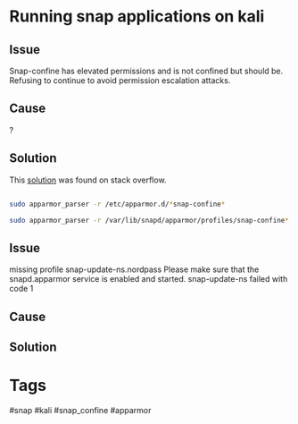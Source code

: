 # Running snap applications on kali

## Issue
Snap-confine has elevated permissions and is not confined but should be.  Refusing to continue to avoid permission escalation attacks.

## Cause
?

## Solution

This [solution](https://stackoverflow.com/questions/70053614/snap-confine-has-elevated-permissions-and-is-not-confined-but-should-be-refusin) was found on stack overflow.

~~~ bash

sudo apparmor_parser -r /etc/apparmor.d/*snap-confine*

sudo apparmor_parser -r /var/lib/snapd/apparmor/profiles/snap-confine*

~~~

## Issue
missing profile snap-update-ns.nordpass
Please make sure that the snapd.apparmor service is enabled and started.
snap-update-ns failed with  code 1

## Cause

## Solution


# Tags
#snap
#kali
#snap_confine
#apparmor
